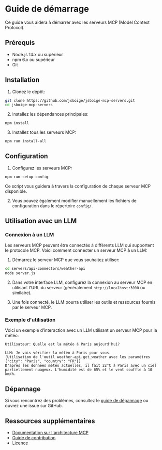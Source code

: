 # Guide de démarrage

Ce guide vous aidera à démarrer avec les serveurs MCP (Model Context Protocol).

## Prérequis

- Node.js 14.x ou supérieur
- npm 6.x ou supérieur
- Git

## Installation

1. Clonez le dépôt:

```bash
git clone https://github.com/jsboige/jsboige-mcp-servers.git
cd jsboige-mcp-servers
```

2. Installez les dépendances principales:

```bash
npm install
```

3. Installez tous les serveurs MCP:

```bash
npm run install-all
```

## Configuration

1. Configurez les serveurs MCP:

```bash
npm run setup-config
```

Ce script vous guidera à travers la configuration de chaque serveur MCP disponible.

2. Vous pouvez également modifier manuellement les fichiers de configuration dans le répertoire `config/`.

## Utilisation avec un LLM

### Connexion à un LLM

Les serveurs MCP peuvent être connectés à différents LLM qui supportent le protocole MCP. Voici comment connecter un serveur MCP à un LLM:

1. Démarrez le serveur MCP que vous souhaitez utiliser:

```bash
cd servers/api-connectors/weather-api
node server.js
```

2. Dans votre interface LLM, configurez la connexion au serveur MCP en utilisant l'URL du serveur (généralement `http://localhost:3000` ou similaire).

3. Une fois connecté, le LLM pourra utiliser les outils et ressources fournis par le serveur MCP.

### Exemple d'utilisation

Voici un exemple d'interaction avec un LLM utilisant un serveur MCP pour la météo:

```
Utilisateur: Quelle est la météo à Paris aujourd'hui?

LLM: Je vais vérifier la météo à Paris pour vous.
[Utilisation de l'outil weather-api.get_weather avec les paramètres {"city": "Paris", "country": "FR"}]
D'après les données météo actuelles, il fait 22°C à Paris avec un ciel partiellement nuageux. L'humidité est de 65% et le vent souffle à 10 km/h.
```

## Dépannage

Si vous rencontrez des problèmes, consultez le [guide de dépannage](troubleshooting.md) ou ouvrez une issue sur GitHub.

## Ressources supplémentaires

- [Documentation sur l'architecture MCP](architecture.md)
- [Guide de contribution](../CONTRIBUTING.md)
- [Licence](../LICENSE)